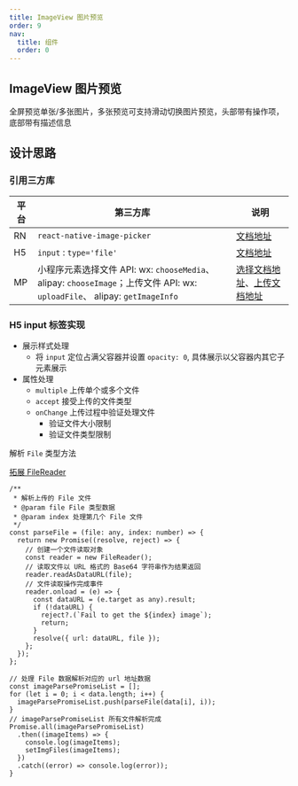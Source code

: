 ```yaml
---
title: ImageView 图片预览
order: 9
nav:
  title: 组件
  order: 0
---
```


## ImageView 图片预览

全屏预览单张/多张图片，多张预览可支持滑动切换图片预览，头部带有操作项，底部带有描述信息

## 设计思路

### 引用三方库

| 平台 | 第三方库                                                  | 说明                                                         |
| ---- | --------------------------------------------------------- | ------------------------------------------------------------ |
| RN   | `react-native-image-picker`                               | [文档地址](https://www.npmjs.com/package/react-native-image-picker) |
| H5   | `input` :  `type='file'`                                  | [文档地址](https://developer.mozilla.org/zh-CN/docs/Web/HTML/Element/Input/file) |
| MP   | 小程序元素选择文件 API: wx: `chooseMedia`、alipay: `chooseImage`；上传文件 API: wx: `uploadFile`、 alipay: `getImageInfo` | [选择文档地址](https://developers.weixin.qq.com/miniprogram/dev/api/media/video/wx.chooseMedia.html)、[上传文档地址](https://developers.weixin.qq.com/miniprogram/dev/api/network/upload/wx.uploadFile.html) |

### H5 input 标签实现

- 展示样式处理
  - 将 `input` 定位占满父容器并设置 `opacity: 0`, 具体展示以父容器内其它子元素展示
- 属性处理
  - `multiple` 上传单个或多个文件
  - `accept` 接受上传的文件类型
  - `onChange` 上传过程中验证处理文件
    - 验证文件大小限制
    - 验证文件类型限制

解析 `File` 类型方法

[拓展 FileReader](https://developer.mozilla.org/zh-CN/docs/Web/API/FileReader)

```tsx
/**
 * 解析上传的 File 文件
 * @param file File 类型数据
 * @param index 处理第几个 File 文件
 */
const parseFile = (file: any, index: number) => {
  return new Promise((resolve, reject) => {
    // 创建一个文件读取对象
    const reader = new FileReader();
    // 读取文件以 URL 格式的 Base64 字符串作为结果返回
    reader.readAsDataURL(file);
    // 文件读取操作完成事件
    reader.onload = (e) => {
      const dataURL = (e.target as any).result;
      if (!dataURL) {
        reject?.(`Fail to get the ${index} image`);
        return;
      }
      resolve({ url: dataURL, file });
    };
  });
};

// 处理 File 数据解析对应的 url 地址数据
const imageParsePromiseList = [];
for (let i = 0; i < data.length; i++) {
  imageParsePromiseList.push(parseFile(data[i], i));
}
// imageParsePromiseList 所有文件解析完成
Promise.all(imageParsePromiseList)
  .then((imageItems) => {
    console.log(imageItems);
    setImgFiles(imageItems);
  })
  .catch((error) => console.log(error));
}
```

